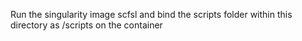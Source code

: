 Run the singularity image scfsl and bind the scripts folder within this directory as /scripts on the container
